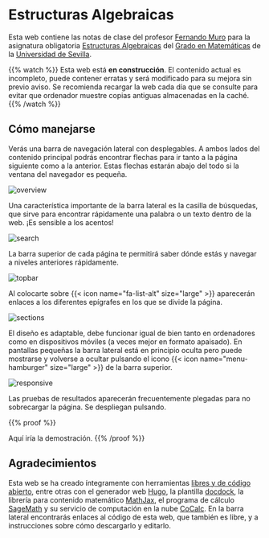 # Estructuras Algebraicas

Esta web contiene las notas de clase del profesor [Fernando Muro](http://personal.us.es/fmuro/) para la asignatura obligatoria [Estructuras Algebraicas](http://www.us.es/estudios/grados/plan_171/asignatura_1710020/proyecto_986369) del [Grado en Matemáticas](http://www.us.es/estudios/grados/plan_171) de la [Universidad de Sevilla](http://www.us.es).

{{% watch %}}
 Esta web está **en construcción**. El contenido actual es incompleto, puede contener erratas y será modificado para su mejora sin previo aviso. Se recomienda recargar la web cada día que se consulte para evitar que ordenador muestre copias antiguas almacenadas en la caché.
{{% /watch %}}


## Cómo manejarse

Verás una barra de navegación lateral con desplegables. A ambos lados del contenido principal podrás encontrar flechas para ir tanto a la página siguiente como a la anterior. Estas flechas estarán abajo del todo si la ventana del navegador es pequeña.

![overview](./images/overview.png)

Una característica importante de la barra lateral es la casilla de búsquedas, que sirve para encontrar rápidamente una palabra o un texto dentro de la web. ¡Es sensible a los acentos!

![search](./images/search.png)

La barra superior de cada página te permitirá saber dónde estás y navegar a niveles anteriores rápidamente.

![topbar](./images/topbar.png)

Al colocarte sobre {{< icon name="fa-list-alt" size="large" >}} aparecerán enlaces a los diferentes epígrafes en los que se divide la página.

![sections](./images/sections.png)

El diseño es adaptable, debe funcionar igual de bien tanto en ordenadores como en dispositivos móviles (a veces mejor en formato apaisado). En pantallas pequeñas la barra lateral está en principio oculta pero puede mostrarse y volverse a ocultar pulsando el icono {{< icon name="menu-hamburger" size="large" >}} de la barra superior.

![responsive](./images/responsive.png)

Las pruebas de resultados aparecerán frecuentemente plegadas para no sobrecargar la página. Se despliegan pulsando.

{{% proof %}}

Aquí iría la demostración.
{{%  /proof %}}


## Agradecimientos

Esta web se ha creado íntegramente con herramientas [libres y de código abierto](https://es.wikipedia.org/wiki/Software_libre_y_de_c%C3%B3digo_abierto), entre otras con el generador web [Hugo](https://gohugo.io/), la plantilla [docdock](http://docdock.netlify.com/), la librería para contenido matemático [MathJax](https://www.mathjax.org/), el programa de cálculo [SageMath](http://www.sagemath.org/) y su servicio de computación en la nube [CoCalc](http://cocalc.com/). En la barra lateral encontrarás enlaces al código de esta web, que también es libre, y a instrucciones sobre cómo descargarlo y editarlo.

